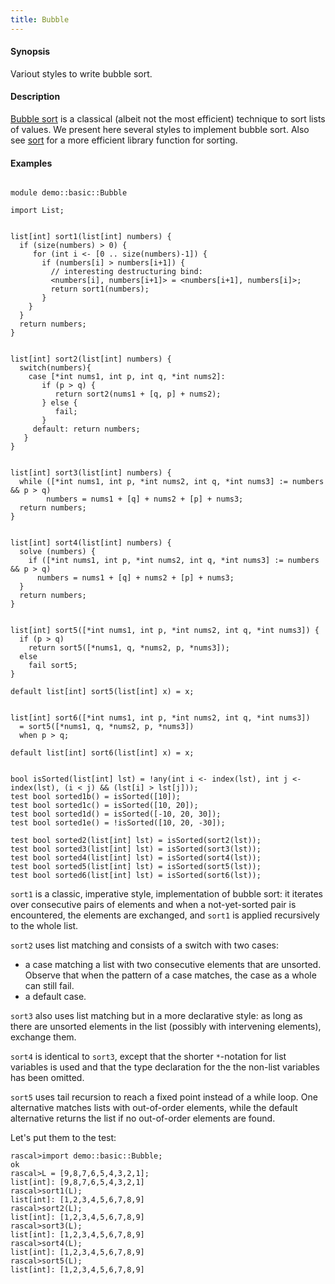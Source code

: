 ```yaml
---
title: Bubble
---
```


#### Synopsis

Variout styles to write bubble sort.

#### Description

[Bubble sort](http://en.wikipedia.org/wiki/Bubble_sort) is a classical (albeit not the most efficient) technique to sort lists of values.
We present here several styles to implement bubble sort. 
Also see [sort](../../../Library/List.md#List-sort/) for a more efficient library function for sorting.

#### Examples


```rascal 

module demo::basic::Bubble

import List;


list[int] sort1(list[int] numbers) { 
  if (size(numbers) > 0) {
     for (int i <- [0 .. size(numbers)-1]) {
       if (numbers[i] > numbers[i+1]) {
         // interesting destructuring bind:
         <numbers[i], numbers[i+1]> = <numbers[i+1], numbers[i]>;
         return sort1(numbers);
       }
    }
  }  
  return numbers;
}


list[int] sort2(list[int] numbers) {
  switch(numbers){
    case [*int nums1, int p, int q, *int nums2]:
       if (p > q) {
          return sort2(nums1 + [q, p] + nums2);
       } else {
       	  fail;
       }
     default: return numbers;
   }
}


list[int] sort3(list[int] numbers) {
  while ([*int nums1, int p, *int nums2, int q, *int nums3] := numbers && p > q)
        numbers = nums1 + [q] + nums2 + [p] + nums3;
  return numbers;
}


list[int] sort4(list[int] numbers) {
  solve (numbers) {
    if ([*int nums1, int p, *int nums2, int q, *int nums3] := numbers && p > q)
      numbers = nums1 + [q] + nums2 + [p] + nums3;
  }
  return numbers;
}


list[int] sort5([*int nums1, int p, *int nums2, int q, *int nums3]) {
  if (p > q) 
    return sort5([*nums1, q, *nums2, p, *nums3]); 
  else 
    fail sort5;
}

default list[int] sort5(list[int] x) = x;


list[int] sort6([*int nums1, int p, *int nums2, int q, *int nums3]) 
  = sort5([*nums1, q, *nums2, p, *nums3])
  when p > q; 

default list[int] sort6(list[int] x) = x;


bool isSorted(list[int] lst) = !any(int i <- index(lst), int j <- index(lst), (i < j) && (lst[i] > lst[j]));
test bool sorted1b() = isSorted([10]);
test bool sorted1c() = isSorted([10, 20]);
test bool sorted1d() = isSorted([-10, 20, 30]);
test bool sorted1e() = !isSorted([10, 20, -30]);

test bool sorted2(list[int] lst) = isSorted(sort2(lst));
test bool sorted3(list[int] lst) = isSorted(sort3(lst));
test bool sorted4(list[int] lst) = isSorted(sort4(lst));
test bool sorted5(list[int] lst) = isSorted(sort5(lst));
test bool sorted6(list[int] lst) = isSorted(sort6(lst));

```
                
`sort1` is a classic, imperative style, implementation of bubble sort: it iterates over consecutive pairs of elements and
when a not-yet-sorted pair is encountered, the elements are exchanged, and `sort1` is applied recursively to the whole list.

`sort2` uses list matching and consists of a switch with two cases:

*  a case matching a list with two consecutive elements that are unsorted. Observe that when the pattern of a case matches,
   the case as a whole can still fail.
*  a default case.


`sort3` also uses list matching but in a more declarative style: as long as there are unsorted elements in the list (possibly with intervening elements), exchange them.

`sort4` is identical to `sort3`, except that the shorter `*`-notation for list variables is used and that the type declaration for the
the non-list variables has been omitted.

`sort5` uses tail recursion to reach a fixed point instead of a while loop. One alternative matches lists with out-of-order elements, while the default alternative returns the list if no out-of-order elements are found.

Let's put them to the test:

```rascal-shell 
rascal>import demo::basic::Bubble;
ok
rascal>L = [9,8,7,6,5,4,3,2,1];
list[int]: [9,8,7,6,5,4,3,2,1]
rascal>sort1(L);
list[int]: [1,2,3,4,5,6,7,8,9]
rascal>sort2(L);
list[int]: [1,2,3,4,5,6,7,8,9]
rascal>sort3(L);
list[int]: [1,2,3,4,5,6,7,8,9]
rascal>sort4(L);
list[int]: [1,2,3,4,5,6,7,8,9]
rascal>sort5(L);
list[int]: [1,2,3,4,5,6,7,8,9]
```



